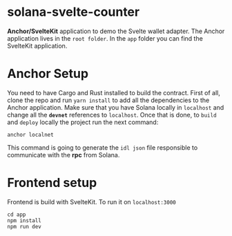 # solana-svelte-counter

**Anchor/SvelteKit** application to demo the Svelte wallet adapter. The Anchor application lives in the `root folder`. In the `app` folder you can find the SvelteKit application.

# Anchor Setup

You need to have Cargo and Rust installed to build the contract. First of all, clone the repo and run `yarn install` to add all the dependencies to the Anchor application. Make sure that you have Solana locally in `localhost` and change all the **`devnet`** references to `localhost`. Once that is done, to `build` and `deploy` locally the project run the next command:

```
anchor localnet
```

This command is going to generate the `idl json` file responsible to communicate with the **rpc** from Solana.

# Frontend setup

Frontend is build with SvelteKit. To run it on `localhost:3000`

```
cd app
npm install
npm run dev
```

